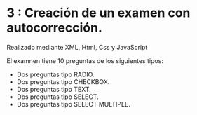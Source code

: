 # 3 : Creación de un examen con autocorrección.

Realizado mediante XML, Html, Css y JavaScript

El examnen tiene 10 preguntas de los siguientes tipos:

- Dos preguntas tipo RADIO.
- Dos preguntas tipo CHECKBOX.
- Dos preguntas tipo TEXT.
- Dos preguntas tipo SELECT.
- Dos preguntas tipo SELECT MULTIPLE.
